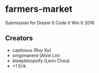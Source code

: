 # farmers-market
  Submission for Dream It Code It Win It 2016

## Creators
  - captiosus (Roy Xu)
  - omgimanerd (Alvin Lin)
  - bleepbloopsify (Leon Chou)
  - +1 Erik
